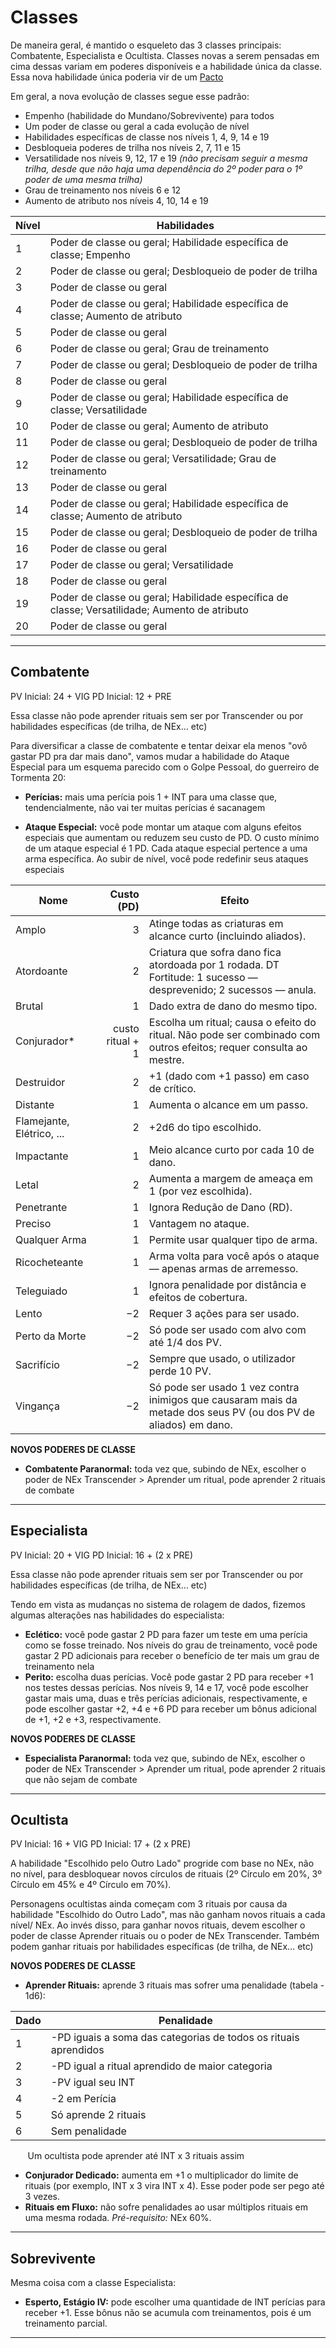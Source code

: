 # Classes

De maneira geral, é mantido o esqueleto das 3 classes principais: Combatente, Especialista e Ocultista. Classes novas a serem pensadas em cima dessas variam em poderes disponíveis e a habilidade única da classe. Essa nova habilidade única poderia vir de um [Pacto](/ANNphwfNRAiG6JXrMMtBdQ)

Em geral, a nova evolução de classes segue esse padrão:
* Empenho (habilidade do Mundano/Sobrevivente) para todos
* Um poder de classe ou geral a cada evolução de nível
* Habilidades específicas de classe nos níveis 1, 4, 9, 14 e 19
* Desbloqueia poderes de trilha nos níveis 2, 7, 11 e 15
* Versatilidade nos níveis 9, 12, 17 e 19 *(não precisam seguir a mesma trilha, desde que não haja uma dependência do 2º poder para o 1º poder de uma mesma trilha)*
* Grau de treinamento nos níveis 6 e 12
* Aumento de atributo nos níveis 4, 10, 14 e 19

| Nível | Habilidades                                                                                                    |
| ----- | -------------------------------------------------------------------------------------------------------------- |
| 1     | Poder de classe ou geral; Habilidade específica de classe; Empenho                                             |
| 2     | Poder de classe ou geral; Desbloqueio de poder de trilha                                                       |
| 3     | Poder de classe ou geral                                                                                       |
| 4     | Poder de classe ou geral; Habilidade específica de classe; Aumento de atributo                                 |
| 5     | Poder de classe ou geral                                                                                       |
| 6     | Poder de classe ou geral; Grau de treinamento                                                                  |
| 7     | Poder de classe ou geral; Desbloqueio de poder de trilha                                                       |
| 8     | Poder de classe ou geral                                                                                       |
| 9     | Poder de classe ou geral; Habilidade específica de classe; Versatilidade                                       |
| 10    | Poder de classe ou geral; Aumento de atributo                                                                  |
| 11    | Poder de classe ou geral; Desbloqueio de poder de trilha                                                       |
| 12    | Poder de classe ou geral; Versatilidade; Grau de treinamento                                                   |
| 13    | Poder de classe ou geral                                                                                       |
| 14    | Poder de classe ou geral; Habilidade específica de classe; Aumento de atributo                                 |
| 15    | Poder de classe ou geral; Desbloqueio de poder de trilha                                                       |
| 16    | Poder de classe ou geral                                                                                       |
| 17    | Poder de classe ou geral; Versatilidade                                                                        |
| 18    | Poder de classe ou geral                                                                                       |
| 19    | Poder de classe ou geral; Habilidade específica de classe; Versatilidade; Aumento de atributo                  |
| 20    | Poder de classe ou geral                                                                                       |

---

## Combatente

PV Inicial: 24 + VIG
PD Inicial: 12 + PRE

Essa classe não pode aprender rituais sem ser por Transcender ou por habilidades específicas (de trilha, de NEx… etc)

Para diversificar a classe de combatente e tentar deixar ela menos "ovô gastar PD pra dar mais dano", vamos mudar a habilidade do Ataque Especial para um esquema parecido com o Golpe Pessoal, do guerreiro de Tormenta 20:

* **Perícias:** mais uma perícia pois 1 + INT para uma classe que, tendencialmente, não vai ter muitas perícias é sacanagem

* **Ataque Especial:** você pode montar um ataque com alguns efeitos especiais que aumentam ou reduzem seu custo de PD. O custo mínimo de um ataque especial é 1 PD. Cada ataque especial pertence a uma arma específica. Ao subir de nível, você pode redefinir seus ataques especiais

| Nome                      |       Custo (PD) | Efeito                                                                                                             |
| ------------------------- | ---------------: | ------------------------------------------------------------------------------------------------------------------ |
| Amplo                     |                3 | Atinge todas as criaturas em alcance curto (incluindo aliados).                                                    |
| Atordoante                |                2 | Criatura que sofra dano fica atordoada por 1 rodada. DT Fortitude: 1 sucesso — desprevenido; 2 sucessos — anula.   |
| Brutal                    |                1 | Dado extra de dano do mesmo tipo.                                                                                  |
| Conjurador\*              | custo ritual + 1 | Escolha um ritual; causa o efeito do ritual. Não pode ser combinado com outros efeitos; requer consulta ao mestre. |
| Destruidor                |                2 | +1 (dado com +1 passo) em caso de crítico.                                                                         |
| Distante                  |                1 | Aumenta o alcance em um passo.                                                                                     |
| Flamejante, Elétrico, ... |                2 | +2d6 do tipo escolhido.                                                                                            |
| Impactante                |                1 | Meio alcance curto por cada 10 de dano.                                                                            |
| Letal                     |                2 | Aumenta a margem de ameaça em 1 (por vez escolhida).                                                               |
| Penetrante                |                1 | Ignora Redução de Dano (RD).                                                                                       |
| Preciso                   |                1 | Vantagem no ataque.                                                                                                |
| Qualquer Arma             |                1 | Permite usar qualquer tipo de arma.                                                                                |
| Ricocheteante             |                1 | Arma volta para você após o ataque — apenas armas de arremesso.                                                    |
| Teleguiado                |                1 | Ignora penalidade por distância e efeitos de cobertura.                                                            |
| Lento                     |               −2 | Requer 3 ações para ser usado.                                                                                     |
| Perto da Morte            |               −2 | Só pode ser usado com alvo com até 1/4 dos PV.                                                                     |
| Sacrifício                |               −2 | Sempre que usado, o utilizador perde 10 PV.                                                                        |
| Vingança                  |               −2 | Só pode ser usado 1 vez contra inimigos que causaram mais da metade dos seus PV (ou dos PV de aliados) em dano.    |

**NOVOS PODERES DE CLASSE**
* **Combatente Paranormal:** toda vez que, subindo de NEx, escolher o poder de NEx Transcender > Aprender um ritual, pode aprender 2 rituais de combate

---

## Especialista

PV Inicial: 20 + VIG
PD Inicial: 16 + (2 x PRE)

Essa classe não pode aprender rituais sem ser por Transcender ou por habilidades específicas (de trilha, de NEx… etc)

Tendo em vista as mudanças no sistema de rolagem de dados, fizemos algumas alterações nas habilidades do especialista:

* **Eclético:** você pode gastar 2 PD para fazer um teste em uma perícia como se fosse treinado. Nos níveis do grau de treinamento, você pode gastar 2 PD adicionais para receber o benefício de ter mais um grau de treinamento nela
* **Perito:** escolha duas perícias. Você pode gastar 2 PD para receber +1 nos testes dessas perícias. Nos níveis 9, 14 e 17, você pode escolher gastar mais uma, duas e três perícias adicionais, respectivamente, e pode escolher gastar +2, +4 e +6 PD para receber um bônus adicional de +1, +2 e +3, respectivamente.

**NOVOS PODERES DE CLASSE**
* **Especialista Paranormal:** toda vez que, subindo de NEx, escolher o poder de NEx Transcender > Aprender um ritual, pode aprender 2 rituais que não sejam de combate

---

## Ocultista

PV Inicial: 16 + VIG
PD Inicial: 17 + (2 x PRE)

A habilidade "Escolhido pelo Outro Lado" progride com base no NEx, não no nível, para desbloquear novos círculos de rituais (2º Círculo em 20%, 3º Círculo em 45% e 4º Círculo em 70%). 

Personagens  ocultistas ainda começam com 3 rituais por causa da habilidade "Escolhido do Outro Lado", mas não ganham novos rituais a cada nível/ NEx. Ao invés disso, para ganhar novos rituais, devem escolher o poder de classe Aprender rituais ou o poder de NEx Transcender. Também podem ganhar rituais por habilidades específicas (de trilha, de NEx… etc)

**NOVOS PODERES DE CLASSE**
* **Aprender Rituais:** aprende 3 rituais mas sofrer uma penalidade (tabela - 1d6):

| Dado | Penalidade
| ---- | --------------------------------------------------------------- |
| 1    | -PD iguais a soma das categorias de todos os rituais aprendidos |
| 2    | ⁠-PD igual a ritual aprendido de maior categoria                 |
| 3  ⁠  | -PV igual seu INT                                               |
| 4  ⁠  | ⁠-2 em Perícia                                                   |
| 5  ⁠  | Só aprende 2 rituais                                            |
| 6  ⁠  | Sem penalidade                                                  |

&nbsp;&nbsp;&nbsp;&nbsp;&nbsp;&nbsp;&nbsp;Um ocultista pode aprender até INT x 3 rituais assim

* **Conjurador Dedicado:** aumenta em +1 o multiplicador do limite de rituais (por exemplo, INT x 3 vira INT x 4). Esse poder pode ser pego até 3 vezes.
* **Rituais em Fluxo:** não sofre penalidades ao usar múltiplos rituais em uma mesma rodada. _Pré-requisito:_ NEx 60%. 

---

## Sobrevivente

Mesma coisa com a classe Especialista:

* **Esperto, Estágio IV:** pode escolher uma quantidade de INT perícias para receber +1. Esse bônus não se acumula com treinamentos, pois é um treinamento parcial.

---
